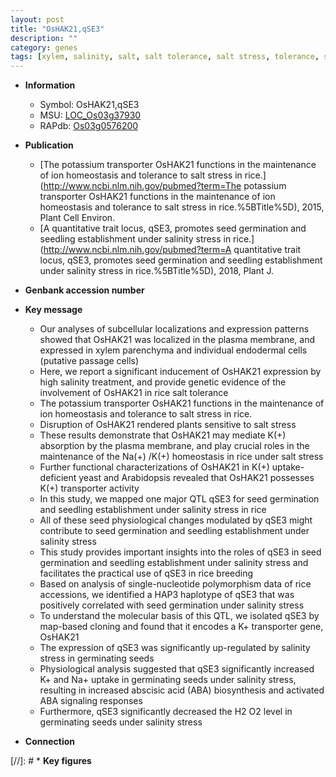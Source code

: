```yaml
---
layout: post
title: "OsHAK21,qSE3"
description: ""
category: genes
tags: [xylem, salinity, salt, salt tolerance, salt stress, tolerance, stress, homeostasis, transporter, plasma membrane, potassium, xylem parenchyma, seedling, seed, map-based cloning, seed germination,  ABA , salinity stress, breeding, ABA, abscisic acid]
---
```


* **Information**  
    + Symbol: OsHAK21,qSE3  
    + MSU: [LOC_Os03g37930](http://rice.plantbiology.msu.edu/cgi-bin/ORF_infopage.cgi?orf=LOC_Os03g37930)  
    + RAPdb: [Os03g0576200](http://rapdb.dna.affrc.go.jp/viewer/gbrowse_details/irgsp1?name=Os03g0576200)  

* **Publication**  
    + [The potassium transporter OsHAK21 functions in the maintenance of ion homeostasis and tolerance to salt stress in rice.](http://www.ncbi.nlm.nih.gov/pubmed?term=The potassium transporter OsHAK21 functions in the maintenance of ion homeostasis and tolerance to salt stress in rice.%5BTitle%5D), 2015, Plant Cell Environ.
    + [A quantitative trait locus, qSE3, promotes seed germination and seedling establishment under salinity stress in rice.](http://www.ncbi.nlm.nih.gov/pubmed?term=A quantitative trait locus, qSE3, promotes seed germination and seedling establishment under salinity stress in rice.%5BTitle%5D), 2018, Plant J.

* **Genbank accession number**  

* **Key message**  
    + Our analyses of subcellular localizations and expression patterns showed that OsHAK21 was localized in the plasma membrane, and expressed in xylem parenchyma and individual endodermal cells (putative passage cells)
    + Here, we report a significant inducement of OsHAK21 expression by high salinity treatment, and provide genetic evidence of the involvement of OsHAK21 in rice salt tolerance
    + The potassium transporter OsHAK21 functions in the maintenance of ion homeostasis and tolerance to salt stress in rice.
    + Disruption of OsHAK21 rendered plants sensitive to salt stress
    + These results demonstrate that OsHAK21 may mediate K(+) absorption by the plasma membrane, and play crucial roles in the maintenance of the Na(+) /K(+) homeostasis in rice under salt stress
    + Further functional characterizations of OsHAK21 in K(+) uptake-deficient yeast and Arabidopsis revealed that OsHAK21 possesses K(+) transporter activity
    + In this study, we mapped one major QTL qSE3 for seed germination and seedling establishment under salinity stress in rice
    + All of these seed physiological changes modulated by qSE3 might contribute to seed germination and seedling establishment under salinity stress
    + This study provides important insights into the roles of qSE3 in seed germination and seedling establishment under salinity stress and facilitates the practical use of qSE3 in rice breeding
    + Based on analysis of single-nucleotide polymorphism data of rice accessions, we identified a HAP3 haplotype of qSE3 that was positively correlated with seed germination under salinity stress
    + To understand the molecular basis of this QTL, we isolated qSE3 by map-based cloning and found that it encodes a K+ transporter gene, OsHAK21
    + The expression of qSE3 was significantly up-regulated by salinity stress in germinating seeds
    + Physiological analysis suggested that qSE3 significantly increased K+ and Na+ uptake in germinating seeds under salinity stress, resulting in increased abscisic acid (ABA) biosynthesis and activated ABA signaling responses
    + Furthermore, qSE3 significantly decreased the H2 O2 level in germinating seeds under salinity stress

* **Connection**  

[//]: # * **Key figures**  


